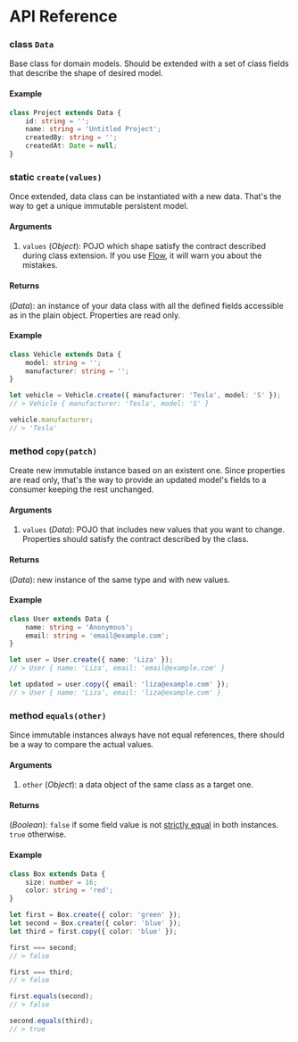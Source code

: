 # API Reference

### class `Data`

Base class for domain models. Should be extended with a set of class fields that describe the shape
of desired model.

#### Example

```ts
class Project extends Data {
	id: string = '';
	name: string = 'Untitled Project';
	createdBy: string = '';
	createdAt: Date = null;
}
```

### static `create(values)`

Once extended, data class can be instantiated with a new data. That's the way to get a unique
immutable persistent model.

#### Arguments

1.  `values` (_Object_): POJO which shape satisfy the contract described during class extension. If
    you use [Flow](https://flow.org), it will warn you about the mistakes.

#### Returns

(_Data_): an instance of your data class with all the defined fields accessible as in the plain
object. Properties are read only.

#### Example

```ts
class Vehicle extends Data {
	model: string = '';
	manufacturer: string = '';
}

let vehicle = Vehicle.create({ manufacturer: 'Tesla', model: 'S' });
// > Vehicle { manufacturer: 'Tesla', model: 'S' }

vehicle.manufacturer;
// > 'Tesla'
```

### method `copy(patch)`

Create new immutable instance based on an existent one. Since properties are read only, that's the
way to provide an updated model's fields to a consumer keeping the rest unchanged.

#### Arguments

1.  `values` (_Data_): POJO that includes new values that you want to change. Properties should
    satisfy the contract described by the class.

#### Returns

(_Data_): new instance of the same type and with new values.

#### Example

```ts
class User extends Data {
	name: string = 'Anonymous';
	email: string = 'email@example.com';
}

let user = User.create({ name: 'Liza' });
// > User { name: 'Liza', email: 'email@example.com' }

let updated = user.copy({ email: 'liza@example.com' });
// > User { name: 'Liza', email: 'liza@example.com' }
```

### method `equals(other)`

Since immutable instances always have not equal references, there should be a way to compare the
actual values.

#### Arguments

1.  `other` (_Object_): a data object of the same class as a target one.

#### Returns

(_Boolean_): `false` if some field value is not
[strictly equal](https://www.ecma-international.org/ecma-262/5.1/#sec-11.9.6) in both instances.
`true` otherwise.

#### Example

```ts
class Box extends Data {
	size: number = 16;
	color: string = 'red';
}

let first = Box.create({ color: 'green' });
let second = Box.create({ color: 'blue' });
let third = first.copy({ color: 'blue' });

first === second;
// > false

first === third;
// > false

first.equals(second);
// > false

second.equals(third);
// > true
```
